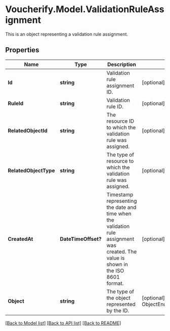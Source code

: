 # Voucherify.Model.ValidationRuleAssignment
This is an object representing a validation rule assignment.

## Properties

Name | Type | Description | Notes
------------ | ------------- | ------------- | -------------
**Id** | **string** | Validation rule assignment ID. | [optional] 
**RuleId** | **string** | Validation rule ID. | [optional] 
**RelatedObjectId** | **string** | The resource ID to which the validation rule was assigned. | [optional] 
**RelatedObjectType** | **string** | The type of resource to which the validation rule was assigned. | [optional] 
**CreatedAt** | **DateTimeOffset?** | Timestamp representing the date and time when the validation rule assignment was created. The value is shown in the ISO 8601 format. | [optional] 
**Object** | **string** | The type of the object represented by the ID. | [optional] [default to ObjectEnum.ValidationRulesAssignment]

[[Back to Model list]](../README.md#documentation-for-models) [[Back to API list]](../README.md#documentation-for-api-endpoints) [[Back to README]](../README.md)

